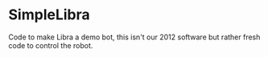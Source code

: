 SimpleLibra
===========

Code to make Libra a demo bot, this isn't our 2012 software but rather fresh code to control the robot.
